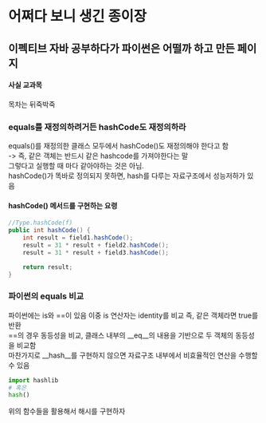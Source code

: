 # 어쩌다 보니 생긴 종이장

## 이펙티브 자바 공부하다가 파이썬은 어떨까 하고 만든 페이지
#### 사실 교과목
목차는 뒤죽박죽 

### equals를 재정의하려거든 hashCode도 재정의하라

equals()를 재정의한 클래스 모두에서 hashCode()도 재정의해야 한다고 함  
-> 즉, 같은 객체는 반드시 같은 hashcode를 가져야한다는 말  
그렇다고 실행할 때 마다 같아야하는 것은 아님.  
hashCode()가 똑바로 정의되지 못하면, hash를 다루는 자료구조에서 성능저하가 있음  

#### hashCode() 메서드를 구현하는 요령
```java
//Type.hashCode(f)
public int hashCode() {
    int result = field1.hashCode();
    result = 31 * result + field2.hashCode();
    result = 31 * result + field3.hashCode();

    return result;
}
```
### 파이썬의 equals 비교
파이썬에는 is와 ==이 있음 이중 is 연산자는 identity를 비교 
즉, 같은 객체라면 true를 반환  
==의 경우 동등성을 비교, 클래스 내부의 __eq__의 내용을 기반으로 두 객체의 동등성을 비교함  
마찬가지로  __hash__를 구현하지 않으면 자료구조 내부에서 비효율적인 연산을 수행할 수 있음  

```python
import hashlib
# 혹은
hash()
```
위의 함수들을 활용해서 해시를 구현하자


